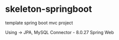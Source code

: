 # skeleton-springboot
template spring boot mvc project 

Using -> 
JPA,
MySQL Connector - 8.0.27
Spring Web
